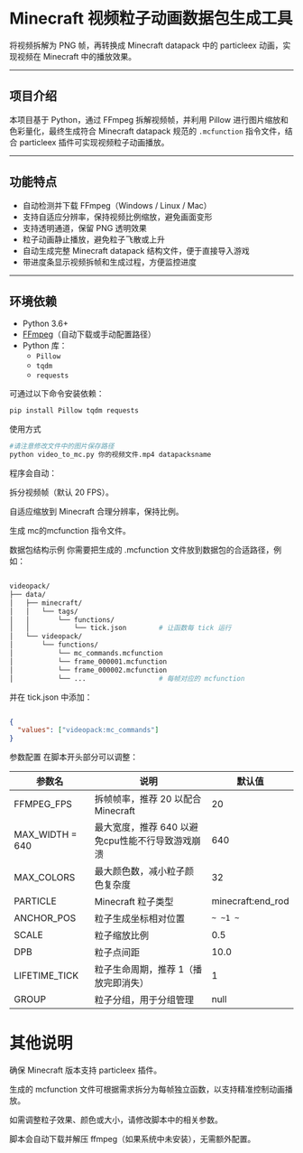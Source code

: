 # Minecraft 视频粒子动画数据包生成工具

将视频拆解为 PNG 帧，再转换成 Minecraft datapack 中的 particleex 动画，实现视频在 Minecraft 中的播放效果。

---

## 项目介绍

本项目基于 Python，通过 FFmpeg 拆解视频帧，并利用 Pillow 进行图片缩放和色彩量化，最终生成符合 Minecraft datapack 规范的 `.mcfunction` 指令文件，结合 particleex 插件可实现视频粒子动画播放。

---

## 功能特点

- 自动检测并下载 FFmpeg（Windows / Linux / Mac）
- 支持自适应分辨率，保持视频比例缩放，避免画面变形
- 支持透明通道，保留 PNG 透明效果
- 粒子动画静止播放，避免粒子飞散或上升
- 自动生成完整 Minecraft datapack 结构文件，便于直接导入游戏
- 带进度条显示视频拆帧和生成过程，方便监控进度

---

## 环境依赖

- Python 3.6+
- [FFmpeg](https://ffmpeg.org/)（自动下载或手动配置路径）
- Python 库：
  - `Pillow`
  - `tqdm`
  - `requests`

可通过以下命令安装依赖：

```bash
pip install Pillow tqdm requests
```
使用方式

```bash
#请注意修改文件中的图片保存路径
python video_to_mc.py 你的视频文件.mp4 datapacksname
```
程序会自动：

拆分视频帧（默认 20 FPS）。

自适应缩放到 Minecraft 合理分辨率，保持比例。

生成 mc的mcfunction 指令文件。

数据包结构示例
你需要把生成的 .mcfunction 文件放到数据包的合适路径，例如：

```bash

videopack/
├── data/
│   ├── minecraft/
│   │   └── tags/
│   │       └── functions/
│   │           └── tick.json        # 让函数每 tick 运行
│   └── videopack/
│       └── functions/
│           └── mc_commands.mcfunction
│           └── frame_000001.mcfunction
│           └── frame_000002.mcfunction
│           └── ...                  # 每帧对应的 mcfunction
```
并在 tick.json 中添加：

```json

{
  "values": ["videopack:mc_commands"]
}
```
参数配置
在脚本开头部分可以调整：

| 参数名            | 说明                       | 默认值                 |
| -------------- | ------------------------ | ------------------- |
| FFMPEG\_FPS    | 拆帧帧率，推荐 20 以配合 Minecraft | 20                  |
|MAX_WIDTH = 640| 最大宽度，推荐 640 以避免cpu性能不行导致游戏崩溃|640|
| MAX\_COLORS    | 最大颜色数，减小粒子颜色复杂度          | 32                  |
| PARTICLE       | Minecraft 粒子类型           | minecraft\:end\_rod |
| ANCHOR\_POS    | 粒子生成坐标相对位置               | `~ ~1 ~`            |
| SCALE          | 粒子缩放比例                   | 0.5                 |
| DPB            | 粒子点间距                    | 10.0                |
| LIFETIME\_TICK | 粒子生命周期，推荐 1（播放完即消失）      | 1                   |
| GROUP          | 粒子分组，用于分组管理              | null                |


# 其他说明
确保 Minecraft 版本支持 particleex 插件。

生成的 mcfunction 文件可根据需求拆分为每帧独立函数，以支持精准控制动画播放。

如需调整粒子效果、颜色或大小，请修改脚本中的相关参数。

脚本会自动下载并解压 ffmpeg（如果系统中未安装），无需额外配置。

